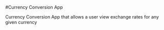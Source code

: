 #Currency Conversion App

Currency Conversion App that allows a user view exchange rates for any given currency

